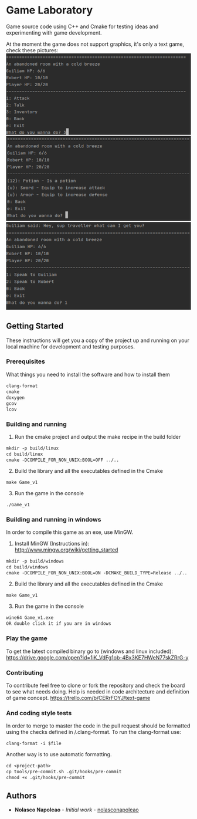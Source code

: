 # Game Laboratory

Game source code using C++ and Cmake for testing ideas and experimenting with game development.

At the moment the game does not support graphics, it's only a text game, check these pictures:
![Game_v1-menu](/demo/Demo1.png)
![Game_v1-floor](/demo/Demo2.png)
![Game_v1-talk](/demo/Demo3.png)

## Getting Started

These instructions will get you a copy of the project up and running on your local machine for development and testing purposes.

### Prerequisites

What things you need to install the software and how to install them

```
clang-format
cmake
doxygen
gcov
lcov
```

### Building and running

1. Run the cmake project and output the make recipe in the build folder
```
mkdir -p build/linux
cd build/linux
cmake -DCOMPILE_FOR_NON_UNIX:BOOL=OFF ../..
```

2. Build the library and all the executables defined in the Cmake 
```
make Game_v1
```

3. Run the game in the console
```
./Game_v1
```

### Building and running in windows
In order to compile this game as an exe, use MinGW.

1. Install MinGW (Instructions in): 
http://www.mingw.org/wiki/getting_started

```
mkdir -p build/windows
cd build/windows
cmake -DCOMPILE_FOR_NON_UNIX:BOOL=ON -DCMAKE_BUILD_TYPE=Release ../..
```

2. Build the library and all the executables defined in the Cmake
```
make Game_v1
```

3. Run the game in the console
```
wine64 Game_v1.exe
OR double click it if you are in windows
```

### Play the game
To get the latest compiled binary go to (windows and linux included):
https://drive.google.com/open?id=1iK_VdFg1ob-4Bx3KE7HWeN77skZRrG-y

### Contributing
To contribute feel free to clone or fork the repository and check the board to see what needs doing.
Help is needed in code architecture and definition of game concept.
https://trello.com/b/CERrFOYJ/text-game

### And coding style tests

In order to merge to master the code in the pull request should be formatted using the checks defined in <project>/.clang-format. To run the clang-format use:
```
clang-format -i $file
```

Another way is to use automatic formatting.
```
cd <project-path>
cp tools/pre-commit.sh .git/hooks/pre-commit
chmod +x .git/hooks/pre-commit
```

## Authors
* **Nolasco Napoleao** - *Initial work* - [nolasconapoleao](https://github.com/nolasconapoleao)
